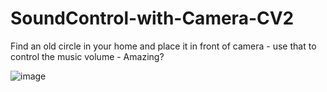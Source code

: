 # SoundControl-with-Camera-CV2
Find an old circle in your home and place it in front of camera - use that to control the music volume - Amazing? 

![image](dial.jpg)
